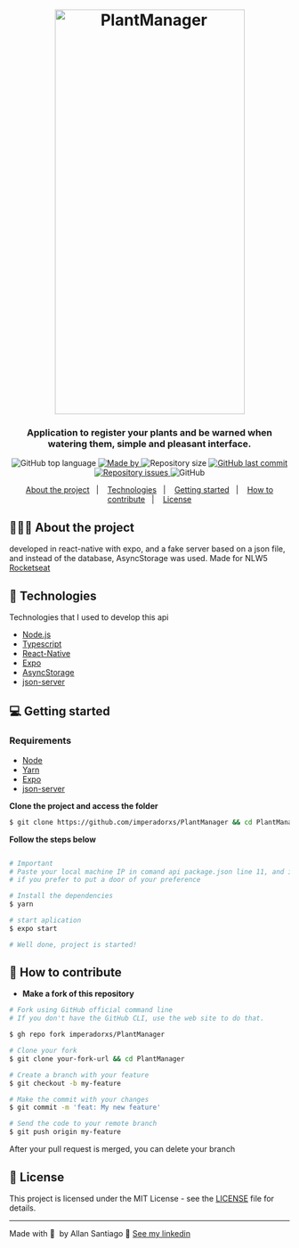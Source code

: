 <h1 align="center">
    <img alt="PlantManager" width="341" height="727" src="https://imperadorxs-images.s3.amazonaws.com/plantmanagerimperadorxs.gif" />
</h1>

<h3 align="center">
  Application to register your plants and be warned when watering them, simple and pleasant interface.
</h3>

<p align="center">
  <img alt="GitHub top language" src="https://img.shields.io/github/languages/top/imperadorxs/PlantManager">

  <a href="https://www.linkedin.com/in/imperadorxs/" target="_blank" rel="noopener noreferrer">
    <img alt="Made by" src="https://img.shields.io/badge/made%20by-Allan%20Santiago-%20">
  </a>

  <img alt="Repository size" src="https://img.shields.io/github/repo-size/imperadorxs/PlantManager">

  <a href="https://github.com/imperadorxs/PlantManager/commits/main">
    <img alt="GitHub last commit" src="https://img.shields.io/github/last-commit/imperadorxs/PlantManager">
  </a>

  <a href="https://github.com/imperadorxs/PlantManager/issues">
    <img alt="Repository issues" src="https://img.shields.io/github/issues/imperadorxs/PlantManager">
  </a>

  <img alt="GitHub" src="https://img.shields.io/github/license/imperadorxs/PlantManager">
</p>

<p align="center">
  <a href="#-about-the-project">About the project</a>&nbsp;&nbsp;&nbsp;|&nbsp;&nbsp;&nbsp;
  <a href="#-technologies">Technologies</a>&nbsp;&nbsp;&nbsp;|&nbsp;&nbsp;&nbsp;
  <a href="#-getting-started">Getting started</a>&nbsp;&nbsp;&nbsp;|&nbsp;&nbsp;&nbsp;
  <a href="#-how-to-contribute">How to contribute</a>&nbsp;&nbsp;&nbsp;|&nbsp;&nbsp;&nbsp;
  <a href="#-license">License</a>
</p>


## 👨🏻‍💻 About the project

developed in react-native with expo, and a fake server based on a json file, and instead of the database, AsyncStorage was used. Made for NLW5 [Rocketseat](https://rocketseat.com.br/)

## 🚀 Technologies

Technologies that I used to develop this api

- [Node.js](https://nodejs.org/en/)
- [Typescript](https://www.typescriptlang.org/docs/handbook/typescript-in-5-minutes.html)
- [React-Native](https://reactnative.dev/)
- [Expo](https://expo.io/)
- [AsyncStorage](https://docs.expo.io/versions/latest/sdk/async-storage/)
- [json-server](https://github.com/typicode/json-server)

## 💻 Getting started


### Requirements

- [Node](https://nodejs.org/en/download/)
- [Yarn](https://classic.yarnpkg.com/en/docs/install#windows-stable)
- [Expo](https://expo.io/)
- [json-server](https://github.com/typicode/json-server)

**Clone the project and access the folder**

```bash
$ git clone https://github.com/imperadorxs/PlantManager && cd PlantManager
```

**Follow the steps below**

```bash

# Important
# Paste your local machine IP in comand api package.json line 11, and in ./src/api.ts line 4
# if you prefer to put a door of your preference

# Install the dependencies
$ yarn

# start aplication
$ expo start

# Well done, project is started!
```

## 🤔 How to contribute

- **Make a fork of this repository**

```bash
# Fork using GitHub official command line
# If you don't have the GitHub CLI, use the web site to do that.

$ gh repo fork imperadorxs/PlantManager
```

```bash
# Clone your fork
$ git clone your-fork-url && cd PlantManager

# Create a branch with your feature
$ git checkout -b my-feature

# Make the commit with your changes
$ git commit -m 'feat: My new feature'

# Send the code to your remote branch
$ git push origin my-feature
```

After your pull request is merged, you can delete your branch

## 📝 License

This project is licensed under the MIT License - see the [LICENSE](LICENSE) file for details.

---

Made with 💜&nbsp; by Allan Santiago 👋 [See my linkedin](https://www.linkedin.com/in/imperadorxs/)
